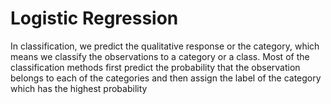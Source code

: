 Logistic Regression
================

In classification, we predict the qualitative response or the category, which means we classify the observations to a category or a class. Most of the classification methods first predict the probability that the observation belongs to each of the categories and then assign the label of the category which has the highest probability
